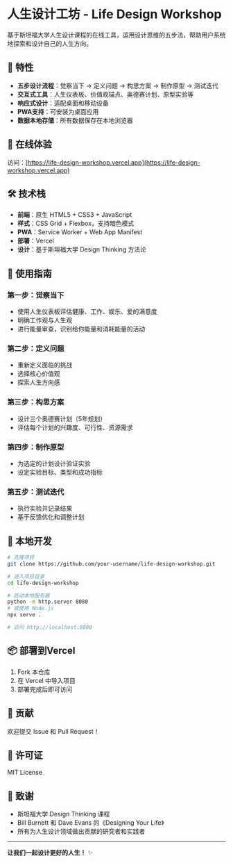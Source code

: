 # 人生设计工坊 - Life Design Workshop

基于斯坦福大学人生设计课程的在线工具，运用设计思维的五步法，帮助用户系统地探索和设计自己的人生方向。

## 🌟 特性

- **五步设计流程**：觉察当下 → 定义问题 → 构思方案 → 制作原型 → 测试迭代
- **交互式工具**：人生仪表板、价值观锚点、奥德赛计划、原型实验等
- **响应式设计**：适配桌面和移动设备
- **PWA支持**：可安装为桌面应用
- **数据本地存储**：所有数据保存在本地浏览器

## 🚀 在线体验

访问：[https://life-design-workshop.vercel.app](https://life-design-workshop.vercel.app)

## 🛠️ 技术栈

- **前端**：原生 HTML5 + CSS3 + JavaScript
- **样式**：CSS Grid + Flexbox，支持暗色模式
- **PWA**：Service Worker + Web App Manifest
- **部署**：Vercel
- **设计**：基于斯坦福大学 Design Thinking 方法论

## 📖 使用指南

### 第一步：觉察当下
- 使用人生仪表板评估健康、工作、娱乐、爱的满意度
- 明确工作观与人生观
- 进行能量审查，识别给你能量和消耗能量的活动

### 第二步：定义问题
- 重新定义面临的挑战
- 选择核心价值观
- 探索人生方向感

### 第三步：构思方案
- 设计三个奥德赛计划（5年规划）
- 评估每个计划的兴趣度、可行性、资源需求

### 第四步：制作原型
- 为选定的计划设计验证实验
- 设定实验目标、类型和成功指标

### 第五步：测试迭代
- 执行实验并记录结果
- 基于反馈优化和调整计划

## 🔧 本地开发

```bash
# 克隆项目
git clone https://github.com/your-username/life-design-workshop.git

# 进入项目目录
cd life-design-workshop

# 启动本地服务器
python -m http.server 8080
# 或使用 Node.js
npx serve .

# 访问 http://localhost:8080
```

## 📦 部署到Vercel

1. Fork 本仓库
2. 在 Vercel 中导入项目
3. 部署完成后即可访问

## 🤝 贡献

欢迎提交 Issue 和 Pull Request！

## 📄 许可证

MIT License

## 🙏 致谢

- 斯坦福大学 Design Thinking 课程
- Bill Burnett 和 Dave Evans 的《Designing Your Life》
- 所有为人生设计领域做出贡献的研究者和实践者

---

**让我们一起设计更好的人生！** ✨
